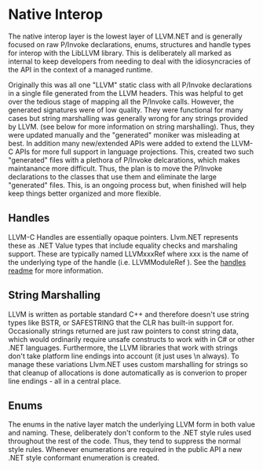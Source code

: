 ﻿# Native Interop

The native interop layer is the lowest layer of LLVM.NET and is generally focused on raw
P/Invoke declarations, enums, structures and handle types for interop with the LibLLVM library.
This is deliberately all marked as internal to keep developers from needing to deal with the
idiosyncracies of the API in the context of a managed runtime.

Originally this was all one "LLVM" static class with all P/Invoke declarations in a single file
generated from the LLVM headers. This was helpful to get over the tedious stage of mapping all
the P/Invoke calls. However, the generated signatures were of low quality. They were functional
for many cases but string marshalling was generally wrong for any strings provided by LLVM. (see
below for more information on string marshalling). Thus, they were updated manually and the
"generated" moniker was misleading at best. In addition many new/extended APIs were added to
extend the LLVM-C APIs for more full support in language projections. This, created two such
"generated" files with a plethora of P/Invoke delcarations, which makes maintanance more difficult.
Thus, the plan is to move the P/Invoke declarations to the classes that use them and eliminate
the large "generated" files. This, is an ongoing process but, when finished will help keep things
better organized and more flexible.

## Handles
LLVM-C Handles are essentially opaque pointers. Llvm.NET represents these as .NET Value types that
include equality checks and marshaling support. These are typically named LLVMxxxRef where xxx
is the name of the underlying type of the handle (i.e. LLVMModuleRef ). See the [handles readme](Handles\readme.md)
for more information. 

## String Marshalling
LLVM is written as portable standard C++ and therefore doesn't use string types like BSTR, or
SAFESTRING that the CLR has built-in support for. Occasionally strings returned are just raw
pointers to const string data, which would ordinarily require unsafe constructs to work with
in C# or other .NET languages. Furthermore, the LLVM libraries that work with strings don't
take platform line endings into account (it just uses \n always). To manage these variations
Llvm.NET uses custom marshalling for strings so that cleanup of allocations is done automatically
as is converion to proper line endings - all in a central place.

## Enums
The enums in the native layer match the underlying LLVM form in both value and naming. These,
deliberately don't conform to the .NET style rules used throughout the rest of the code. Thus,
they tend to suppress the normal style rules. Whenever enumerations are required in the public API
a new .NET style conformant enumeration is created.
